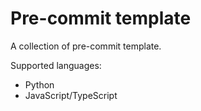 # Pre-commit template
A collection of pre-commit template.

Supported languages:
- Python
- JavaScript/TypeScript
